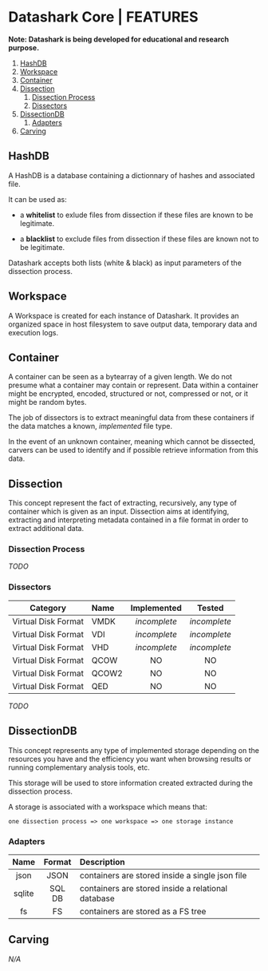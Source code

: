 # Datashark Core | FEATURES

**Note: Datashark is being developed for educational and research purpose.**


 1. [HashDB](#hashdb)
 2. [Workspace](#workspace)
 3. [Container](#container)
 4. [Dissection](#dissection)
    1. [Dissection Process](#dissection-process)
    2. [Dissectors](#dissectors)
 5. [DissectionDB](#dissectiondb)
    1. [Adapters](#adapters)
 6. [Carving](#carving)


## HashDB

A HashDB is a database containing a dictionnary of hashes and associated file.

It can be used as:

 + a **whitelist** to exlude files from dissection if these files are known to
   be legitimate.

 + a **blacklist** to exclude files from dissection if these files are known not
   to be legitimate.

Datashark accepts both lists (white & black) as input parameters of the
dissection process.

## Workspace

A Workspace is created for each instance of Datashark. It provides an organized
space in host filesystem to save output data, temporary data and execution
logs.

## Container

A container can be seen as a bytearray of a given length. We do not presume
what a container may contain or represent. Data within a container might be
encrypted, encoded, structured or not, compressed or not, or it might be
random bytes.

The job of dissectors is to extract meaningful data from these containers
if the data matches a known, _implemented_ file type.

In the event of an unknown container, meaning which cannot be dissected,
carvers can be used to identify and if possible retrieve information from this
data.

## Dissection

This concept represent the fact of extracting, recursively, any type of
container which is given as an input. Dissection aims at identifying,
extracting and interpreting metadata contained in a file format in order to
extract additional data.

### Dissection Process

_TODO_

### Dissectors

|     **Category**    | **Name** | **Implemented** |   **Tested**  |
|:-------------------:|:---------|:---------------:|:-------------:|
| Virtual Disk Format |   VMDK   |   _incomplete_  |  _incomplete_ |
| Virtual Disk Format |   VDI    |   _incomplete_  |  _incomplete_ |
| Virtual Disk Format |   VHD    |   _incomplete_  |  _incomplete_ |
| Virtual Disk Format |   QCOW   |   NO            |  NO           |
| Virtual Disk Format |   QCOW2  |   NO            |  NO           |
| Virtual Disk Format |   QED    |   NO            |  NO           |

_TODO_

## DissectionDB

This concept represents any type of implemented storage depending on the
resources you have and the efficiency you want when browsing results or
running complementary analysis tools, etc.

This storage will be used to store information created extracted during the
dissection process.

A storage is associated with a workspace which means that:

```
one dissection process => one workspace => one storage instance
```

### Adapters

| **Name** | **Format** | **Description**                                     |
|:--------:|:----------:|:----------------------------------------------------|
|   json   |    JSON    | containers are stored inside a single json file     |
|  sqlite  |   SQL DB   | containers are stored inside a relational database  |
|    fs    |     FS     | containers are stored as a FS tree                  |


## Carving

_N/A_
